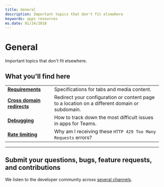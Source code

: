 ```yaml
---
title: General
description: Important topics that don't fit elsewhere
keywords: apps resources
ms.date: 01/24/2018
---
```

# General

Important topics that don't fit elsewhere.

## What you'll find here

|   |   |
| - | - |
| [**Requirements**](~/msteams-platform/resources/general/requirements) | Specifications for tabs and media content. |
| [**Cross domain redirects**](~/msteams-platform/resources/general/cross-domain) | Redirect your configuration or content page to a location on a different domain or subdomain. |
| [**Debugging**](~/msteams-platform/resources/general/debug) | How to track down the most difficult issues in apps for Teams. |
| [**Rate limiting**](~/msteams-platform/resources/general/rate-limit) | Why am I receiving these `HTTP 429 Too Many Requests` errors? |

---

## Submit your questions, bugs, feature requests, and contributions

We listen to the developer community across [several channels](~/msteams-platform/feedback).
